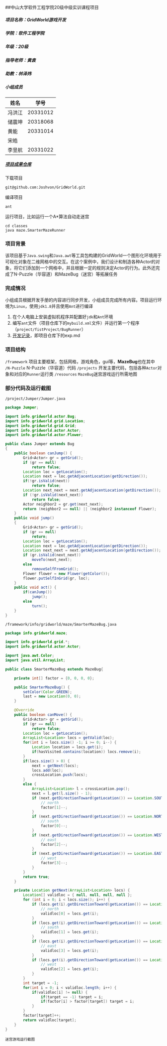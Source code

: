 ##中山大学软件工程学院20级中级实训课程项目
##### 项目名称：GridWorld游戏开发
##### 学院：软件工程学院
##### 年级：20级
##### 指导老师：黄袁
##### 助教：林泽炜
##### 小组成员
| 姓名 | 学号 |
| ---- | ---- |
| 冯洪江 | 20331012 |
| 储震坤 | 20318068 |
| 黄能 | 20331014 |
| 宋皓 ||
| 李昱航| 20331022 |
##### [项目成果仓库](https://github.com/Joshvon/GridWorld)
下载项目
```shell
git@github.com:Joshvon/GridWorld.git
```
编译项目
```shell
ant
```
运行项目，比如运行一个A*算法自动走迷宫
```shell
cd classes
java maze.SmarterMazeRunner
```
### 项目背景
该项目基于`Java.swing`和`Java.awt`等工具包构建的GridWorld一个图形化环境用于可视化对象在二维网格中的交互。在这个案例中，我们设计和制造各种Actor的对象，将它们添加到一个网格中，并且根据一定的规则决定Actor的行为。此外还完成了N-Puzzle（华容道）和MazeBug（迷宫）等拓展任务
### 完成情况
小组成员根据开发手册的内容进行同步开发，小组成员完成所有内容。项目运行环境为`Linux`，使用`jdk1.8`并且使用`Ant`进行编译
1. 在个人电脑上安装虚拟机程序并配置好`jdk`和`Ant`环境
2. 编写`ant`文件（项目仓库下的`mybuild.xml`文件）并运行第一个程序（`project/fistProject/BugRunner`）
3. [开发记录](https://github.com/Joshvon/GridWorld/blob/main/exp.md)，即项目仓库下的exp.md
### 项目结构
`/framework` 项目主要框架，包括网格，游戏角色，gui等，**MazeBug**也在其中
`/N-Puzzle` N-Puzzle（华容道）代码
`/projects` 开发主要代码，包括各种`Actor`对象和对应的`Runner`运行类
`/resources` `MazeBug`迷宫游戏运行所需地图

### 部分代码及运行截图
`/project/Jumper/Jumper.java`
```java
package Jumper;

import info.gridworld.actor.Bug;
import info.gridworld.grid.Location;
import info.gridworld.grid.Grid;
import info.gridworld.actor.Actor;
import info.gridworld.actor.Flower;

public class Jumper extends Bug
{
    public boolean canJump() {
        Grid<Actor> gr = getGrid();
        if (gr == null)
            return false;
        Location loc = getLocation();
        Location next = loc.getAdjacentLocation(getDirection());
        if(!gr.isValid(next))
            return false;
        Location next_next = next.getAdjacentLocation(getDirection());
        if (!gr.isValid(next_next))
            return false;
        Actor neighbor2 = gr.get(next_next);
        return (neighbor2 == null) || (neighbor2 instanceof Flower);
    }
    public void jump()
    {
        Grid<Actor> gr = getGrid();
        if (gr == null)
            return;
        Location loc = getLocation();
        Location next = loc.getAdjacentLocation(getDirection());
        Location next_next = next.getAdjacentLocation(getDirection());
        if (gr.isValid(next_next))
            moveTo(next_next);
        else
            removeSelfFromGrid();
        Flower flower = new Flower(getColor());
        flower.putSelfInGrid(gr, loc);
    }
    public void act() {
        if(canJump())
            jump();
        else
            turn();
    }
}
```

`/framework/info/gridworld/maze/SmarterMazeBug.java`
```java
package info.gridworld.maze;

import info.gridworld.grid.*;
import info.gridworld.actor.Actor;

import java.awt.Color;
import java.util.ArrayList;

public class SmarterMazeBug extends MazeBug{

    private int[] factor = {0, 0, 0, 0};

    public SmarterMazeBug() {
        setColor(Color.GREEN);
		last = new Location(0, 0);
    }

    @Override
    public boolean canMove() {
        Grid<Actor> gr = getGrid();
		if (gr == null)
			return false;
		Location loc = getLocation();
		ArrayList<Location> locs = getValid(loc);
        for(int i = locs.size() -1; i >= 0; i--) {
			Location location = locs.get(i);
			if(hasVisited.contains(location)) locs.remove(i);
		}
        if(locs.size() > 0) {
			next = getNext(locs);
			locs.add(loc);
			crossLocation.push(locs);
		}
        else {
            ArrayList<Location> l = crossLocation.pop();
            next = l.get(l.size() - 1);
            if (next.getDirectionToward(getLocation()) == Location.SOUTH) {
                // north
                factor[1]--;
            }
            if (next.getDirectionToward(getLocation()) == Location.NORTH) {
                // south
                factor[0]--;
            }
            if (next.getDirectionToward(getLocation()) == Location.WEST) {
                // east
                factor[2]--;
            }
            if (next.getDirectionToward(getLocation()) == Location.EAST) {
                // west
                factor[3]--;
            }
        }
        return true;
    }

    private Location getNext(ArrayList<Location> locs) {
        Location[] validloc = { null, null, null, null };
        for (int i = 0; i < locs.size(); i++) {
            if (locs.get(i).getDirectionToward(getLocation()) == Location.SOUTH) {
                // north
                validloc[0] = locs.get(i);
            }
            if (locs.get(i).getDirectionToward(getLocation()) == Location.NORTH) {
                // south
                validloc[1] = locs.get(i);
            }
            if (locs.get(i).getDirectionToward(getLocation()) == Location.WEST) {
                // east
                validloc[3] = locs.get(i);
            }
            if (locs.get(i).getDirectionToward(getLocation()) == Location.EAST) {
                // west
                validloc[2] = locs.get(i);
            }
        }
        int target = -1;
        for(int i = 0; i < validloc.length; i++) {
            if(validloc[i] != null) {
                if(target == -1) target = i;
                if(factor[i] > factor[target]) target = i;
            }
        }
        factor[target]++;
        return validloc[target];
    }
}
```

`迷宫游戏运行截图`
[](img/mazebug.png)